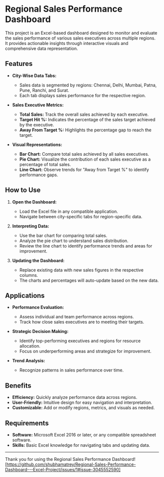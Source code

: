 # Regional Sales Performance Dashboard

This project is an Excel-based dashboard designed to monitor and evaluate the sales performance of various sales executives across multiple regions. It provides actionable insights through interactive visuals and comprehensive data representation.

## Features

- **City-Wise Data Tabs:**
  - Sales data is segmented by regions: Chennai, Delhi, Mumbai, Patna, Pune, Ranchi, and Surat.
  - Each tab displays sales performance for the respective region.

- **Sales Executive Metrics:**
  - **Total Sales:** Track the overall sales achieved by each executive.
  - **Target Hit %:** Indicates the percentage of the sales target achieved by the executive.
  - **Away From Target %:** Highlights the percentage gap to reach the target.

- **Visual Representations:**
  - **Bar Chart:** Compare total sales achieved by all sales executives.
  - **Pie Chart:** Visualize the contribution of each sales executive as a percentage of total sales.
  - **Line Chart:** Observe trends for "Away from Target %" to identify performance gaps.

## How to Use

1. **Open the Dashboard:**
   - Load the Excel file in any compatible application.
   - Navigate between city-specific tabs for region-specific data.

2. **Interpreting Data:**
   - Use the bar chart for comparing total sales.
   - Analyze the pie chart to understand sales distribution.
   - Review the line chart to identify performance trends and areas for improvement.

3. **Updating the Dashboard:**
   - Replace existing data with new sales figures in the respective columns.
   - The charts and percentages will auto-update based on the new data.

## Applications

- **Performance Evaluation:**
  - Assess individual and team performance across regions.
  - Track how close sales executives are to meeting their targets.

- **Strategic Decision Making:**
  - Identify top-performing executives and regions for resource allocation.
  - Focus on underperforming areas and strategize for improvement.

- **Trend Analysis:**
  - Recognize patterns in sales performance over time.

## Benefits

- **Efficiency:** Quickly analyze performance data across regions.
- **User-Friendly:** Intuitive design for easy navigation and interpretation.
- **Customizable:** Add or modify regions, metrics, and visuals as needed.

## Requirements

- **Software:** Microsoft Excel 2016 or later, or any compatible spreadsheet software.
- **Skills:** Basic Excel knowledge for navigating tabs and updating data.

---

Thank you for using the Regional Sales Performance Dashboard! [https://github.com/shubhamatrey/Regional-Sales-Performance-Dashboard---Excel-Project/issues/1#issue-3045552590]

